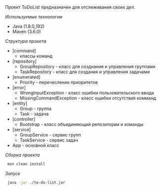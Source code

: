 Проект ToDoList предназначен для отслеживания своих дел.

*Используемые технологии* 
* Java (1.8.0_192)
* Maven (3.6.0)

*Структура прокета*
* [command]
	* классы команд
* [repository]
  * GroupRepository - класс для созднания и управления группами
  * TaskRepository - класс для создания и управления задачами
* [enumerated]
  * Priority - перечесление приоритетов
* [error]
  * WrongInputException - класс ошибки пользовательского ввода
  * MissingCommandException - класс ошибки отсутствия комманд
* [entity]
  * Group - группа
  * Task - задача
* [controller]
  * Bootstrap - класс объединяющий репозитории и команды 
* [service]
  * GroupService - сервис групп
  * TaskService - сервис задач
* App - основной класс 

*Сборка проекта*
```bash
 mvn clean install
```
 
*Запуск*
```bash
 java -jar ./to-do-list.jar
```